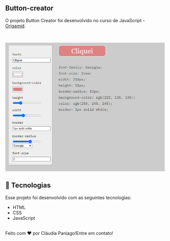 ## Button-creator

O projeto Button Creator foi desenvolvido no curso de JavaScript - [Origamid](https://www.origamid.com/). 

<br>

![preview img](preview.png)

## 🚀 Tecnologias

Esse projeto foi desenvolvido com as seguintes tecnologias:

- HTML
- CSS
- JavaScript




<br>
  <span> Feito com ❤️ por Cláudia Paniago!Entre em contato! </span> 
